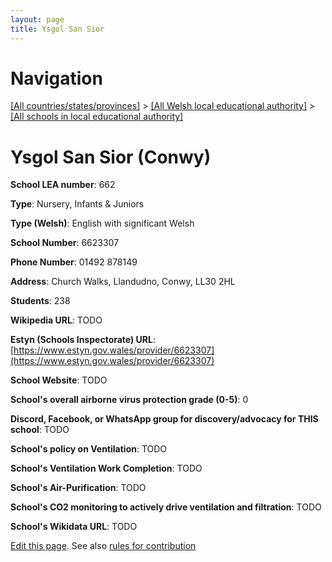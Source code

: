 ```yaml
---
layout: page
title: Ysgol San Sior
---
```

# Navigation

[[All countries/states/provinces]](../../..) > [[All Welsh local educational authority]](../..) > [[All schools in local educational authority]](..)

# Ysgol San Sior (Conwy)

**School LEA number**: 662

**Type**: Nursery, Infants & Juniors

**Type (Welsh)**: English with significant Welsh

**School Number**: 6623307

**Phone Number**: 01492 878149

**Address**: Church Walks, Llandudno, Conwy, LL30 2HL

**Students**: 238

**Wikipedia URL**: TODO

**Estyn (Schools Inspectorate) URL**: [https://www.estyn.gov.wales/provider/6623307](https://www.estyn.gov.wales/provider/6623307)

**School Website**: TODO

**School's overall airborne virus protection grade (0-5)**: 0

**Discord, Facebook, or WhatsApp group for discovery/advocacy for THIS school**: TODO

**School's policy on Ventilation**: TODO

**School's Ventilation Work Completion**: TODO

**School's Air-Purification**: TODO

**School's CO2 monitoring to actively drive ventilation and filtration**: TODO

**School's Wikidata URL**: TODO




[Edit this page](https://github.com/ventilate-schools/Wales/edit/prif/./Conwy/Ysgol_San_Sior.md). See also [rules for contribution](../../../contribution-rules/)